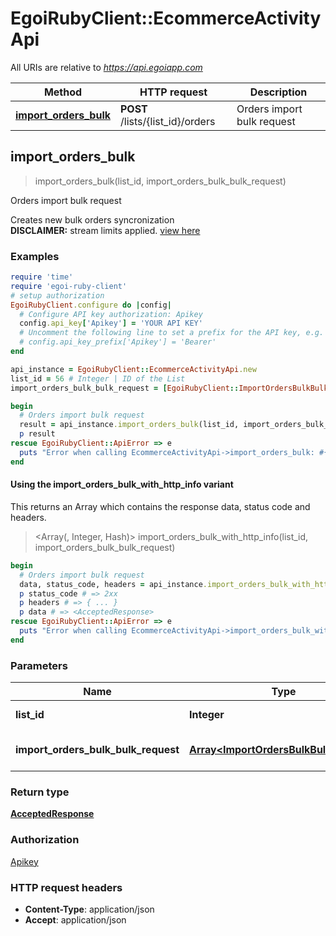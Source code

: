 # EgoiRubyClient::EcommerceActivityApi

All URIs are relative to *https://api.egoiapp.com*

| Method | HTTP request | Description |
| ------ | ------------ | ----------- |
| [**import_orders_bulk**](EcommerceActivityApi.md#import_orders_bulk) | **POST** /lists/{list_id}/orders | Orders import bulk request |


## import_orders_bulk

> <AcceptedResponse> import_orders_bulk(list_id, import_orders_bulk_bulk_request)

Orders import bulk request

Creates new bulk orders syncronization </br>      **DISCLAIMER:** stream limits applied. [view here](#section/Stream-Limits 'Stream Limits')

### Examples

```ruby
require 'time'
require 'egoi-ruby-client'
# setup authorization
EgoiRubyClient.configure do |config|
  # Configure API key authorization: Apikey
  config.api_key['Apikey'] = 'YOUR API KEY'
  # Uncomment the following line to set a prefix for the API key, e.g. 'Bearer' (defaults to nil)
  # config.api_key_prefix['Apikey'] = 'Bearer'
end

api_instance = EgoiRubyClient::EcommerceActivityApi.new
list_id = 56 # Integer | ID of the List
import_orders_bulk_bulk_request = [EgoiRubyClient::ImportOrdersBulkBulkRequest.new({order_id: '100', revenue: 100, store_url: 'https://www.e-goi.com', date: 3.56, items: [EgoiRubyClient::ImportOrdersBulkBulkRequestItems.new({id: '100', name: 'Product 1'})]})] # Array<ImportOrdersBulkBulkRequest> | Parameters for the Orders

begin
  # Orders import bulk request
  result = api_instance.import_orders_bulk(list_id, import_orders_bulk_bulk_request)
  p result
rescue EgoiRubyClient::ApiError => e
  puts "Error when calling EcommerceActivityApi->import_orders_bulk: #{e}"
end
```

#### Using the import_orders_bulk_with_http_info variant

This returns an Array which contains the response data, status code and headers.

> <Array(<AcceptedResponse>, Integer, Hash)> import_orders_bulk_with_http_info(list_id, import_orders_bulk_bulk_request)

```ruby
begin
  # Orders import bulk request
  data, status_code, headers = api_instance.import_orders_bulk_with_http_info(list_id, import_orders_bulk_bulk_request)
  p status_code # => 2xx
  p headers # => { ... }
  p data # => <AcceptedResponse>
rescue EgoiRubyClient::ApiError => e
  puts "Error when calling EcommerceActivityApi->import_orders_bulk_with_http_info: #{e}"
end
```

### Parameters

| Name | Type | Description | Notes |
| ---- | ---- | ----------- | ----- |
| **list_id** | **Integer** | ID of the List |  |
| **import_orders_bulk_bulk_request** | [**Array&lt;ImportOrdersBulkBulkRequest&gt;**](ImportOrdersBulkBulkRequest.md) | Parameters for the Orders |  |

### Return type

[**AcceptedResponse**](AcceptedResponse.md)

### Authorization

[Apikey](../README.md#Apikey)

### HTTP request headers

- **Content-Type**: application/json
- **Accept**: application/json

